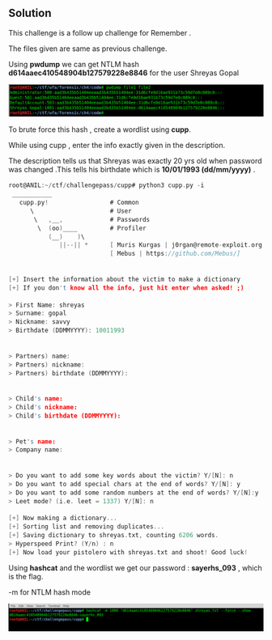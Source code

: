 ## Solution

This challenge is a follow up challenge for Remember .

The files given are same as previous challenge.


Using **pwdump** we can get NTLM hash **d614aaec410548904b127579228e8846** for the user Shreyas Gopal


![](images/dump.png) 


To brute force this hash  ,  create a wordlist using **cupp**.


While using cupp  , enter the info exactly given in the description.

The description tells us that Shreyas was exactly 20 yrs old when password was changed .This tells his birthdate which is 
**10/01/1993 (dd/mm/yyyy)** . 

```c
root@ANIL:~/ctf/challengepass/cupp# python3 cupp.py -i
 ___________ 
   cupp.py!                 # Common
      \                     # User
       \   ,__,             # Passwords
        \  (oo)____         # Profiler
           (__)    )\   
              ||--|| *      [ Muris Kurgas | j0rgan@remote-exploit.org ]
                            [ Mebus | https://github.com/Mebus/]


[+] Insert the information about the victim to make a dictionary
[+] If you don't know all the info, just hit enter when asked! ;)

> First Name: shreyas
> Surname: gopal
> Nickname: savvy
> Birthdate (DDMMYYYY): 10011993


> Partners) name: 
> Partners) nickname: 
> Partners) birthdate (DDMMYYYY): 


> Child's name: 
> Child's nickname: 
> Child's birthdate (DDMMYYYY): 


> Pet's name: 
> Company name: 


> Do you want to add some key words about the victim? Y/[N]: n
> Do you want to add special chars at the end of words? Y/[N]: y
> Do you want to add some random numbers at the end of words? Y/[N]:y
> Leet mode? (i.e. leet = 1337) Y/[N]: n

[+] Now making a dictionary...
[+] Sorting list and removing duplicates...
[+] Saving dictionary to shreyas.txt, counting 6206 words.
> Hyperspeed Print? (Y/n) : n
[+] Now load your pistolero with shreyas.txt and shoot! Good luck!

```

Using **hashcat** and the wordlist we get our password : **sayerhs_093** , which is the flag.

-m for NTLM hash mode

![](images/hash.png) 




